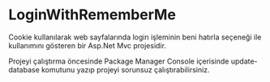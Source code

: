 # LoginWithRememberMe
Cookie kullanılarak web sayfalarında login işleminin beni hatırla seçeneği ile kullanımını gösteren bir Asp.Net Mvc projesidir.

Projeyi çalıştırma öncesinde Package Manager Console içerisinde update-database komutunu yazıp projeyi sorunsuz çalıştırabilirsiniz.

